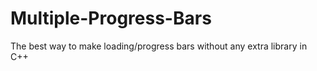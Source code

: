 # Multiple-Progress-Bars
The best way to make loading/progress bars without any extra library in C++
